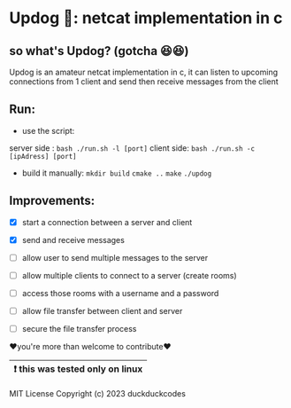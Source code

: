 # Updog 🐶: netcat implementation in c

## so what's Updog? (gotcha 😆😆)

Updog is an amateur netcat implementation in c, it can listen to upcoming connections from 1 client and send then receive messages from the client

## Run:

-   use the script:

server side : `bash ./run.sh -l [port]`
client side: `bash ./run.sh -c [ipAdress] [port]`

-   build it manually:
`mkdir build`
`cmake ..`
`make`
`./updog`

## Improvements:

-   [x] start a connection between a server and client
-   [x] send and receive messages
-   [ ] allow user to send multiple messages to the server
-   [ ] allow multiple clients to connect to a server (create rooms)
-   [ ] access those rooms with a username and a password
-   [ ] allow file transfer between client and server
-   [ ] secure the file transfer process



❤️you're more than welcome to contribute❤️


| :exclamation:  this was tested only on linux  |
|-----------------------------------------|

MIT License
Copyright (c) 2023 duckduckcodes
